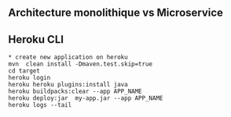 ##  Architecture monolithique vs Microservice

## Heroku  CLI

```
* create new application on heroku
mvn  clean install -Dmaven.test.skip=true
cd target
heroku login
heroku heroku plugins:install java
heroku buildpacks:clear --app APP_NAME
heroku deploy:jar  my-app.jar --app APP_NAME
heroku logs --tail
```